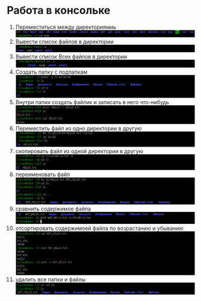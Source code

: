 # Работа в консольке

1) Переместиться между директориямиь<br />
![alt text](https://github.com/kryffaer/Tasks_241/blob/my_reply/1-Work%20whith%20files/screenshots/1.png?raw=true)
2) Вывести список файлов в директории<br />
![alt text](https://github.com/kryffaer/Tasks_241/blob/my_reply/1-Work%20whith%20files/screenshots/2.png?raw=true)
3) Вывести список Всех файлов в директории<br />
![alt text](https://github.com/kryffaer/Tasks_241/blob/my_reply/1-Work%20whith%20files/screenshots/3.png?raw=true)
4) Создать папку с подпапкам<br />
![alt text](https://github.com/kryffaer/Tasks_241/blob/my_reply/1-Work%20whith%20files/screenshots/4.png?raw=true)
5) Внутри папки создать файлик и записать в него что-нибудь<br />
![alt text](https://github.com/kryffaer/Tasks_241/blob/my_reply/1-Work%20whith%20files/screenshots/5.png?raw=true)
6) Переместить файл из одно директории в другую<br />
![alt text](https://github.com/kryffaer/Tasks_241/blob/my_reply/1-Work%20whith%20files/screenshots/6.png?raw=true)
7) скопировать файл из одной директории в другую<br />
![alt text](https://github.com/kryffaer/Tasks_241/blob/my_reply/1-Work%20whith%20files/screenshots/7.png?raw=true)
8) переименовать файл<br />
![alt text](https://github.com/kryffaer/Tasks_241/blob/my_reply/1-Work%20whith%20files/screenshots/8.png?raw=true)
9) сравнить содержимое файла<br />
![alt text](https://github.com/kryffaer/Tasks_241/blob/my_reply/1-Work%20whith%20files/screenshots/9.png?raw=true)
10) отсортировать содержимоей файла по возрастанию и убыванию<br />
![alt text](https://github.com/kryffaer/Tasks_241/blob/my_reply/1-Work%20whith%20files/screenshots/10.png?raw=true)
11) удалить все папки и файлы<br />
![alt text](https://github.com/kryffaer/Tasks_241/blob/my_reply/1-Work%20whith%20files/screenshots/11.png?raw=true)
